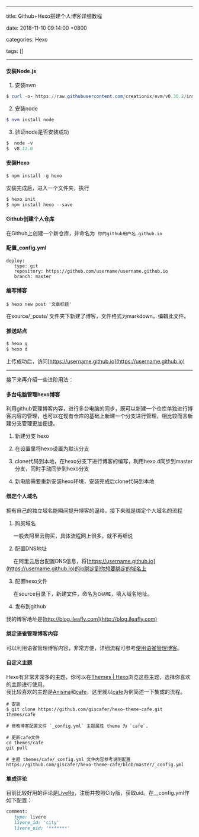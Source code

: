 
---

title: Github+Hexo搭建个人博客详细教程

date: 2018-11-10 09:14:00 +0800

categories: Hexo

tags: []

---

<a name="sl6tws"></a>
#### [](#sl6tws)安装Node.js

1. 安装nvm

```powershell
$ curl -o- https://raw.githubusercontent.com/creationix/nvm/v0.30.2/install.sh | bash
```

2. 安装node

```powershell
$ nvm install node
```

3. 验证node是否安装成功

```powershell
$  node -v
$  v8.12.0
```
<a name="t8a8gr"></a>
#### [](#t8a8gr)安装Hexo
```powershell
$ npm install -g hexo
```
安装完成后，进入一个文件夹，执行
```powershell
$ hexo init
$ npm install hexo --save
```
<a name="ua2lyy"></a>
#### [](#ua2lyy)Github创建个人仓库
在Github上创建一个新仓库，并命名为  `你的github用户名.github.io`
<a name="oefdft"></a>
#### [](#oefdft)配置_config.yml
```
deploy:
   type: git
   repository: https://github.com/username/username.github.io
   branch: master
```
<a name="s6t5gs"></a>
#### [](#s6t5gs)编写博客
```
$ hexo new post '文章标题'
```
在source/_posts/ 文件夹下新建了博客，文件格式为markdown，编辑此文件。
<a name="ybauhr"></a>
#### [](#ybauhr)推送站点
```powershell
$ hexo g
$ hexo d
```
上传成功后，访问[https://username.github.io](https://username.github.io)

---

接下来再介绍一些进阶用法：
<a name="padgfi"></a>
#### [](#padgfi)多台电脑管理hexo博客
利用github管理博客内容，进行多台电脑的同步，既可以新建一个仓库单独进行博客内容的管理，也可以在现有仓库的基础上新建一个分支进行管理，相比较而言新建分支管理更加便捷。

1. 新建分支 hexo

2. 在设置里将hexo设置为默认分支

3. clone代码到本地，在hexo分支下进行博客的编写，利用hexo d同步到master分支，同时手动同步到hexo分支

4. 新电脑需要重新安装hexo环境，安装完成后clone代码到本地

<a name="xhgmdd"></a>
#### [](#xhgmdd)绑定个人域名
拥有自己的独立域名能瞬间提升博客的逼格，接下来就是绑定个人域名的流程

1. 购买域名


     一般去阿里云购买，具体流程网上很多，就不再细说

2. 配置DNS地址


     在阿里云后台配置DNS信息，将[https://username.github.io](https://username.github.io)的ip绑定到你想要绑定的域名上

3. 配置hexo文件


     在source目录下，新建文件，命名为`CNAME`，填入域名地址。

4. 发布到github


我的博客地址是[http://blog.ileafly.com](http://blog.ileafly.com)
<a name="yst3oh"></a>
#### [](#yst3oh)绑定语雀管理博客内容
可以利用语雀管理博客内容，非常方便，详细流程可参考[使用语雀管理博客](http://www.ileafly.com/2018/11/09/yuque/使用语雀管理博客/)。
<a name="qvkuep"></a>
#### [](#qvkuep)自定义主题
Hexo有非常非常多的主题，你可以在[Themes | Hexo](https://hexo.io/themes/index.html)浏览这些主题，选择你喜欢的主题进行使用。<br />我比较喜欢的主题是[Anisina](https://github.com/haojen/hexo-theme-Anisina)和[cafe](https://github.com/giscafer/hexo-theme-cafe)，这里就以[cafe](https://github.com/giscafer/hexo-theme-cafe)为例简述一下集成的流程。
```
# 安装
$ git clone https://github.com/giscafer/hexo-theme-cafe.git themes/cafe

# 修改博客配置文件 `_config.yml` 主题属性 theme 为 `cafe`.

# 更新cafe文件
cd themes/cafe
git pull

# 主题 themes/cafe/_config.yml 文件内容参考说明配置 https://github.com/giscafer/hexo-theme-cafe/blob/master/_config.yml
```
<a name="ctisce"></a>
#### [](#ctisce)集成评论
目前比较好用的评论是[LiveRe](https://www.livere.com)，注册并按照City版，获取uid。在__config.yml作如下配置：
```ruby
comment:
   type: livere
   livere_id: 'city'
   livere_uid: '*******'
```



